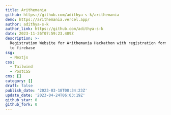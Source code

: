 ```yaml
---
title: Arithemania
github: https://github.com/adithya-s-k/arithemania
demo: https://arithemania.vercel.app/
author: adithya-s-k
author_link: https://github.com/adithya-s-k
date: 2023-11-26T07:59:23.409Z
description: >-
  Registration Website for Arithemania Hackathon with registration form linked
  to firebase
ssg:
  - Nextjs
css:
  - Tailwind
  - PostCSS
cms: []
category: []
draft: false
publish_date: '2023-03-18T08:34:23Z'
update_date: '2023-04-24T06:03:19Z'
github_star: 0
github_fork: 0
---
```

